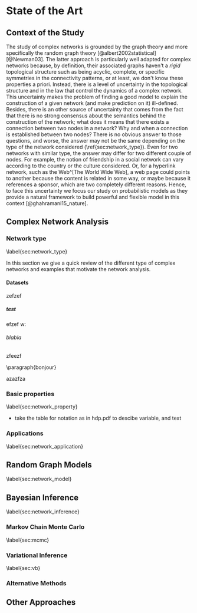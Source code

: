 # State of the Art 


## Context of the Study

The study of complex networks is grounded by the graph theory and more specifically the random graph theory [@albert2002statistical][@Newman03]. The latter approach is particularly well adapted for complex networks because, by definition, their associated graphs haven't a *rigid* topological structure such as being acyclic, complete, or specific symmetries in the connectivity patterns, or at least, we don't know these properties a priori.
Instead, there is a level of uncertainty in the topological structure and in the law that control the dynamics of a complex network.
This uncertainty makes the problem of finding a good model to explain the construction of a given network (and make prediction on it) ill-defined.
Besides, there is an other source of uncertainty that comes from the fact that there is no strong consensus about the semantics behind the construction of the network; what does it means that there exists a connection between two nodes in a network? Why and when a connection is established between two nodes? There is no obvious answer to those questions, and worse, the answer may not be the same depending on the type of the network considered (\ref{sec:network_type}). Even for two networks with similar type, the answer may differ for two different couple of nodes. For example, the notion of friendship in a social network can vary according to the country or the culture considered. Or, for a hyperlink network, such as the Web^[The World Wide Web], a web page could points to another because the content is related in some way, or maybe because it references a sponsor, which are two completely different reasons.
Hence, to face this uncertainty we focus our study on probabilistic models as they provide a natural framework to build powerful and flexible model in this context [@ghahramani15_nature].




## Complex Network Analysis

### Network type
\label{sec:network_type}

In this section we give a quick review of the different type of complex networks and examples that motivate the network analysis.

#### Datasets
zefzef

##### test
efzef
w:
###### blabla
zfeezf

\paragraph{bonjour}

azazfza

### Basic properties
\label{sec:network_property}
* take the table for notation as in hdp.pdf to descibe variable, and text

### Applications
\label{sec:network_application}




## Random Graph Models
\label{sec:network_model}




## Bayesian Inference
\label{sec:network_inference}

### Markov Chain Monte Carlo
\label{sec:mcmc}

### Variational Inference
\label{sec:vb}

### Alternative Methods




## Other Approaches

